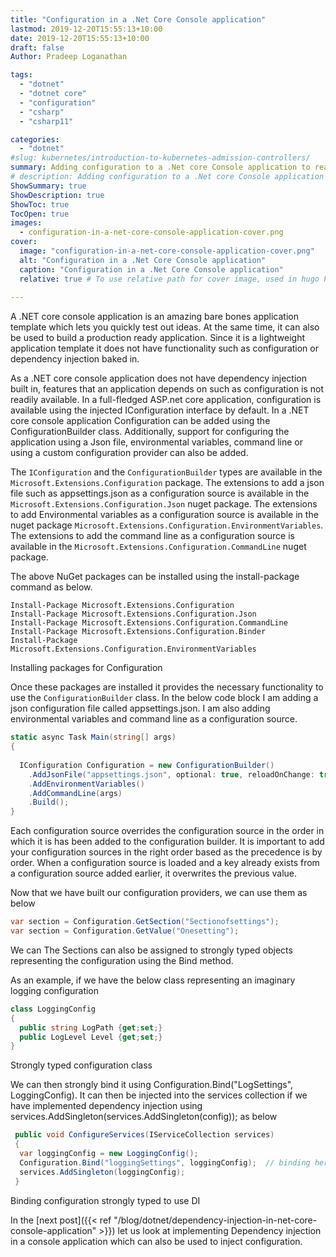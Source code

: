 ```yaml
---
title: "Configuration in a .Net Core Console application"
lastmod: 2019-12-20T15:55:13+10:00
date: 2019-12-20T15:55:13+10:00
draft: false
Author: Pradeep Loganathan

tags:
  - "dotnet"
  - "dotnet core"
  - "configuration"
  - "csharp"
  - "csharp11"

categories:
  - "dotnet"
#slug: kubernetes/introduction-to-kubernetes-admission-controllers/
summary: Adding configuration to a .Net core Console application to read configuration from a json file, or environmental variables or command line arguments.
# description: Adding configuration to a .Net core Console application to read configuration from a json file, or environmental variables or command line arguments.
ShowSummary: true
ShowDescription: true
ShowToc: true
TocOpen: true
images:
  - configuration-in-a-net-core-console-application-cover.png
cover:
  image: "configuration-in-a-net-core-console-application-cover.png"
  alt: "Configuration in a .Net Core Console application"
  caption: "Configuration in a .Net Core Console application"
  relative: true # To use relative path for cover image, used in hugo Page-bundles
 
---
```


A .NET core console application is an amazing bare bones application template which lets you quickly test out ideas. At the same time, it can also be used to build a production ready application. Since it is a lightweight application template it does not have functionality such as configuration or dependency injection baked in.

As a .NET core console application does not have dependency injection built in, features that an application depends on such as configuration is not readily available. In a full-fledged ASP.net core application, configuration is available using the injected IConfiguration interface by default. In a .NET core console application Configuration can be added using the ConfigurationBuilder class. Additionally, support for configuring the application using a Json file, environmental variables, command line or using a custom configuration provider can also be added.

The ```IConfiguration``` and the ```ConfigurationBuilder``` types are available in the ```Microsoft.Extensions.Configuration``` package. The extensions to add a json file such as appsettings.json as a configuration source is available in the ```Microsoft.Extensions.Configuration.Json``` nuget package. The extensions to add Environmental variables as a configuration source is available in the nuget package ```Microsoft.Extensions.Configuration.EnvironmentVariables```. The extensions to add the command line as a configuration source is available in the ```Microsoft.Extensions.Configuration.CommandLine``` nuget package.

The above NuGet packages can be installed using the install-package command as below.

```shell
Install-Package Microsoft.Extensions.Configuration
Install-Package Microsoft.Extensions.Configuration.Json
Install-Package Microsoft.Extensions.Configuration.CommandLine
Install-Package Microsoft.Extensions.Configuration.Binder
Install-Package Microsoft.Extensions.Configuration.EnvironmentVariables 
```

Installing packages for Configuration

Once these packages are installed it provides the necessary functionality to use the ```ConfigurationBuilder``` class. In the below code block I am adding a json configuration file called appsettings.json. I am also adding environmental variables and command line as a configuration source.

```csharp
static async Task Main(string[] args)
{
  
  IConfiguration Configuration = new ConfigurationBuilder()
    .AddJsonFile("appsettings.json", optional: true, reloadOnChange: true)
    .AddEnvironmentVariables()
    .AddCommandLine(args)
    .Build();
}
```

Each configuration source overrides the configuration source in the order in which it is has been added to the configuration builder. It is important to add your configuration sources in the right order based as the precedence is by order. When a configuration source is loaded and a key already exists from a configuration source added earlier, it overwrites the previous value.

Now that we have built our configuration providers, we can use them as below

```csharp
var section = Configuration.GetSection("Sectionofsettings");
var section = Configuration.GetValue("Onesetting");
```

We can The Sections can also be assigned to strongly typed objects representing the configuration using the Bind method.

As an example, if we have the below class representing an imaginary logging configuration

```csharp
class LoggingConfig
{
  public string LogPath {get;set;}
  public LogLevel Level {get;set;}
}
```

Strongly typed configuration class

We can then strongly bind it using Configuration.Bind("LogSettings", LoggingConfig). It can then be injected into the services collection if we have implemented dependency injection using services.AddSingleton(services.AddSingleton(config)); as below

```csharp
 public void ConfigureServices(IServiceCollection services)
 {
  var loggingConfig = new LoggingConfig(); 
  Configuration.Bind("loggingSettings", loggingConfig);  // binding here
  services.AddSingleton(loggingConfig);
 }
 ```

Binding configuration strongly typed to use DI

In the [next post]({{< ref "/blog/dotnet/dependency-injection-in-net-core-console-application" >}}) let us look at implementing Dependency injection in a console application which can also be used to inject configuration.
